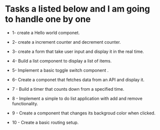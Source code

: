 # Tasks a listed below and I am going to handle one by one

* 1- create a Hello world componet.

* 2- create a increment counter and decrement counter.

* 3- create a form that take user input and display it in the real time.

* 4- Build a list component to display a list of items.  
 
* 5- Implement a basic toggle switch component .

* 6- Create a componet that fetches data from an API and display it.

* 7 - Build a timer that counts down from a specified time.

* 8 - Implement a simple to do list application with add and remove functionality.

* 9 - Create a component that changes its backgroud color when clicked.

* 10 - Create a basic routing setup.